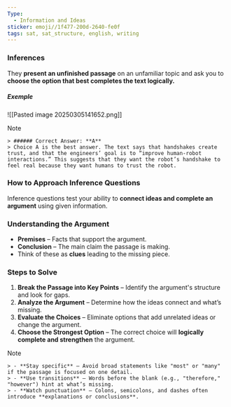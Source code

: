 ```yaml
---
Type:
  - Information and Ideas
sticker: emoji//1f477-200d-2640-fe0f
tags: sat, sat_structure, english, writing
---
```

### Inferences
They **present an unfinished passage** on an unfamiliar topic and ask you to **choose the option that best completes the text logically.**
##### Exemple
![[Pasted image 20250305141652.png]]
> [!NOTE]
    > ###### Correct Answer: **A**
    > Choice A is the best answer. The text says that handshakes create trust, and that the engineers’ goal is to “improve human-robot interactions.” This suggests that they want the robot’s handshake to feel real because they want humans to trust the robot.
### **How to Approach Inference Questions**  
Inference questions test your ability to **connect ideas and complete an argument** using given information.  
### **Understanding the Argument**  
- **Premises** – Facts that support the argument.  
- **Conclusion** – The main claim the passage is making.  
- Think of these as **clues** leading to the missing piece.  
### **Steps to Solve**  
1. **Break the Passage into Key Points** – Identify the argument's structure and look for gaps.  
2. **Analyze the Argument** – Determine how the ideas connect and what’s missing.  
3. **Evaluate the Choices** – Eliminate options that add unrelated ideas or change the argument.  
4. **Choose the Strongest Option** – The correct choice will **logically complete and strengthen** the argument.  
> [!NOTE]
    > - **Stay specific** – Avoid broad statements like "most" or "many" if the passage is focused on one detail.
    > - **Use transitions** – Words before the blank (e.g., "therefore," "however") hint at what’s missing.  
    > - **Watch punctuation** – Colons, semicolons, and dashes often introduce **explanations or conclusions**.



  
